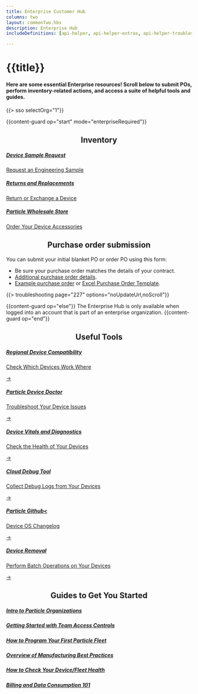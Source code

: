 ```yaml
---
title: Enterprise Customer Hub
columns: two
layout: commonTwo.hbs
description: Enterprise Hub
includeDefinitions: [api-helper, api-helper-extras, api-helper-troubleshooting]

---
```


# {{title}}
<h4>Here are some essential Enterprise resources! Scroll below to submit POs, perform inventory-related actions, and access a suite of helpful tools and guides.</h4>
{{> sso selectOrg="1"}}

{{content-guard op="start" mode="enterpriseRequired"}}

<div>
<div><h2 style="text-align:center;">Inventory</h2></div>
<div class="containerInv">
    <div class="itemInv">
        <a class = "aHub" href="" >
            <h5 class = "h5Hub">Device Sample Request</h5>
            <p class = "pHub">Request an Engineering Sample</p>
        </a>
    </div>
    <div class="itemInv">
        <a class = "aHub" href="" >
            <h5 class = "h5Hub" >Returns and Replacements</h5>
            <p class ="pHub" >Return or Exchange a Device</p>
        </a>
    </div>
    <div class="itemInv">
        <a  class = "aHub" href="#https://wholesale.particle.io/" >
            <h5 class = "h5Hub">Particle Wholesale Store</h5>
            <p  class = "pHub" class="text">Order Your Device Accessories</p>
        </a>
    </div>
</div>
</div>

<h2 style="text-align:center;"> Purchase order submission</h2>

You can submit your initial blanket PO or order PO using this form:

- Be sure your purchase order matches the details of your contract.
- [Additional purchase order details](/scaling/quick-start-guide/enterprise-order-placement/).
- [Example purchase order](/assets/images/support/Screen_Shot_2022-01-24_at_11.09.03_AM.png) or [Excel Purchase Order Template](/assets/files/enterprise-order-template.xlsx).

{{> troubleshooting page="227" options="noUpdateUrl,noScroll"}}
 

{{content-guard op="else"}}
The Enterprise Hub is only available when logged into an account that is part of an enterprise organization.
{{content-guard op="end"}}



<div><h2 style="text-align:center;">Useful Tools</h2></div>
<div class="containerTool">
    <a class="card aHub" href="#">
        <h5 class = "h5Hub">Regional Device Compatibility</h5>
        <p class="small  pHub">Check Which Devices Work Where</p>
         <div class="dimmer"></div>
        <div class="go-corner" href="#">
            <div class="go-arrow">
                →
            </div>
        </div>
  </a>
  <a class="card aHub" href="#">
    <h5 class = "h5Hub">Particle Device Doctor</h5>
    <p class="small pHub">Troubleshoot Your Device Issues</p>
    <div class="go-corner" href="#">
      <div class="go-arrow">
        →
      </div>
    </div>
  </a>
  
  <a class="card aHub" href="#">
    <h5 class = "h5Hub">Device Vitals and Diagnostics</h5>
    <p class="small pHub">Check the Health of Your Devices</p>
    <div class="go-corner" href="#">
      <div class="go-arrow">
        →
      </div>
    </div>
  </a>
      <a class="card aHub" href="#">
        <h5 class = "h5Hub">Cloud Debug Tool</h5>
        <p class="small  pHub">Collect Debug Logs from Your Devices</p>
         <div class="dimmer"></div>
        <div class="go-corner" href="#">
            <div class="go-arrow">
                →
            </div>
        </div>
  </a>
  <a class="card aHub" href="#">
    <h5 class = "h5Hub">Particle Github<</h5>
    <p class="small pHub">Device OS Changelog</p>
    <div class="go-corner" href="#">
      <div class="go-arrow">
        →
      </div>
    </div>
  </a>
  
  <a class="card aHub" href="">
    <h5 class = "h5Hub">Device Removal</h5>
    <p class="small pHub">Perform Batch Operations on Your Devices</p>
    <div class="go-corner" href="#">
      <div class="go-arrow">
        →
      </div>
    </div>
  </a>
</div>





<div>
<div><h2 style="text-align:center;">Guides to Get You Started </h2></div>
<div class="container">
    <div class="item">
        <a  class = "aHub" href="/scaling/quick-start-guide/organizations/" >
            <h5 class = "h5Hub">Intro to Particle Organizations</h5>
        </a>
    </div>
    <div class="item">
        <a class = "aHub" href="/getting-started/setup/accounts/" >
            <h5 class = "h5Hub">Getting Started with Team Access Controls</h5>
        </a>
    </div>
    <div class="item">
        <a class = "aHub" href="/getting-started/setup/accounts/" >
            <h5 class = "h5Hub">How to Program Your First Particle Fleet</h5>
        </a>
    </div>
    <div class="item">
        <a class = "aHub" href="/scaling/quick-start-guide/organizations/" >
            <h5 class = "h5Hub">Overview of Manufacturing Best Practices</h5>
        </a>
    </div>
    <div class="item">
        <a class = "aHub" href="" >
            <h5 class = "h5Hub">How to Check Your Device/Fleet Health</h5>
        </a>
    </div>
        <div class="item">
        <a class = "aHub" href="" >
            <h5 class = "h5Hub" >Billing and Data Consumption 101</h5>
        </a>
    </div>
</div>
</div>



